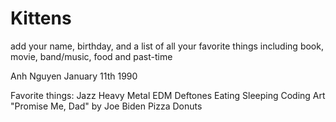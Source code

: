 # Kittens
add your name, birthday, and a list of all your favorite things including book, movie, band/music, food and past-time


Anh Nguyen
January 11th 1990

Favorite things:
    Jazz
    Heavy Metal
    EDM
    Deftones
    Eating
    Sleeping
    Coding
    Art
    "Promise Me, Dad" by Joe Biden
    Pizza
    Donuts
